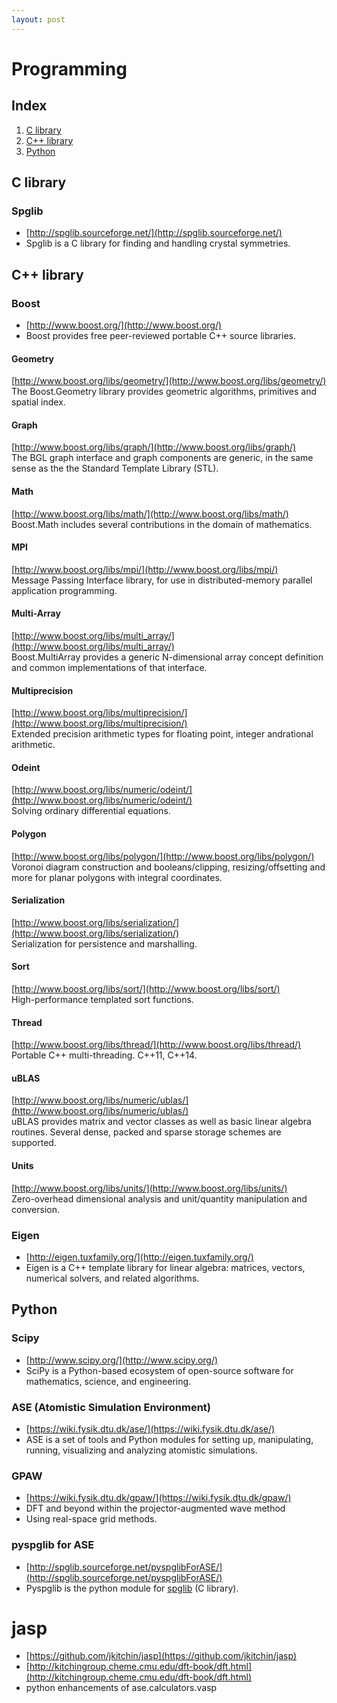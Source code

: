```yaml
---
layout: post
---
```


# Programming

## Index
1. [C library](#c-library)
2. [C++ library](#c++-library)
3. [Python](#python)

## C library

### Spglib
* [http://spglib.sourceforge.net/](http://spglib.sourceforge.net/)
* Spglib is a C library for finding and handling crystal symmetries.

<h2 id="c++-library">C++ library</h2>

### Boost
* [http://www.boost.org/](http://www.boost.org/)
* Boost provides free peer-reviewed portable C++ source libraries.

#### Geometry
[http://www.boost.org/libs/geometry/](http://www.boost.org/libs/geometry/)  
The Boost.Geometry library provides geometric algorithms, primitives and spatial index.

#### Graph
[http://www.boost.org/libs/graph/](http://www.boost.org/libs/graph/)  
The BGL graph interface and graph components are generic, in the same sense as the the Standard Template Library (STL).

#### Math
[http://www.boost.org/libs/math/](http://www.boost.org/libs/math/)  
Boost.Math includes several contributions in the domain of mathematics.

#### MPI
[http://www.boost.org/libs/mpi/](http://www.boost.org/libs/mpi/)  
Message Passing Interface library, for use in distributed-memory parallel application programming.

#### Multi-Array
[http://www.boost.org/libs/multi_array/](http://www.boost.org/libs/multi_array/)  
Boost.MultiArray provides a generic N-dimensional array concept definition and common implementations of that interface.

#### Multiprecision
[http://www.boost.org/libs/multiprecision/](http://www.boost.org/libs/multiprecision/)  
Extended precision arithmetic types for floating point, integer andrational arithmetic.

#### Odeint
[http://www.boost.org/libs/numeric/odeint/](http://www.boost.org/libs/numeric/odeint/)  
Solving ordinary differential equations.

#### Polygon
[http://www.boost.org/libs/polygon/](http://www.boost.org/libs/polygon/)  
Voronoi diagram construction and booleans/clipping, resizing/offsetting and more for planar polygons with integral coordinates.

#### Serialization
[http://www.boost.org/libs/serialization/](http://www.boost.org/libs/serialization/)  
Serialization for persistence and marshalling.

#### Sort
[http://www.boost.org/libs/sort/](http://www.boost.org/libs/sort/)  
High-performance templated sort functions.

#### Thread
[http://www.boost.org/libs/thread/](http://www.boost.org/libs/thread/)  
Portable C++ multi-threading. C++11, C++14.

#### uBLAS
[http://www.boost.org/libs/numeric/ublas/](http://www.boost.org/libs/numeric/ublas/)  
uBLAS provides matrix and vector classes as well as basic linear algebra routines.
Several dense, packed and sparse storage schemes are supported.

#### Units
[http://www.boost.org/libs/units/](http://www.boost.org/libs/units/)  
Zero-overhead dimensional analysis and unit/quantity manipulation and conversion.

### Eigen
* [http://eigen.tuxfamily.org/](http://eigen.tuxfamily.org/)
* Eigen is a C++ template library for linear algebra: matrices, vectors, numerical solvers, and related algorithms.

## Python

### Scipy
* [http://www.scipy.org/](http://www.scipy.org/)
* SciPy is a Python-based ecosystem of open-source software for mathematics, science, and engineering.

### ASE (Atomistic Simulation Environment)
* [https://wiki.fysik.dtu.dk/ase/](https://wiki.fysik.dtu.dk/ase/)
* ASE is a set of tools and Python modules for setting up, manipulating, running, visualizing and analyzing atomistic simulations.


### GPAW
* [https://wiki.fysik.dtu.dk/gpaw/](https://wiki.fysik.dtu.dk/gpaw/)
* DFT and beyond within the projector-augmented wave method
* Using real-space grid methods.

### pyspglib for ASE
* [http://spglib.sourceforge.net/pyspglibForASE/](http://spglib.sourceforge.net/pyspglibForASE/)
* Pyspglib is the python module for [spglib](#spglib) (C library).

# jasp
* [https://github.com/jkitchin/jasp](https://github.com/jkitchin/jasp)
* [http://kitchingroup.cheme.cmu.edu/dft-book/dft.html](http://kitchingroup.cheme.cmu.edu/dft-book/dft.html)
* python enhancements of ase.calculators.vasp
